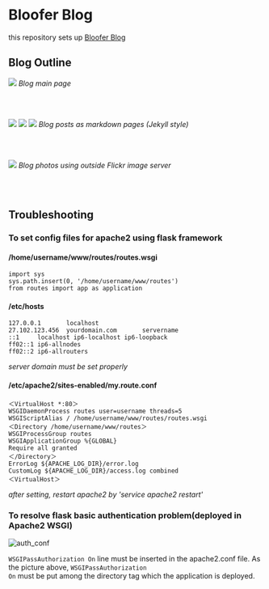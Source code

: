 # Bloofer Blog  
this repository sets up [Bloofer Blog](http://jmyang.kr)  

## Blog Outline  
<img class="img-responsive" src="https://jmyang.kr/static/img/main.jpg">  
<i>Blog main page</i>  
  
</br></br>  
  
<img class="img-responsive" src="https://jmyang.kr/static/img/rev.jpg">  
<img class="img-responsive" src="https://jmyang.kr/static/img/std.jpg">      
<img class="img-responsive" src="https://jmyang.kr/static/img/blog.jpg">  
<i>Blog posts as markdown pages (Jekyll style)</i>  
  
</br></br>  
  
<img class="img-responsive" src="https://jmyang.kr/static/img/photo.jpg">  
<i>Blog photos using outside Flickr image server</i>  
  
</br></br></hr>
 
## Troubleshooting

<h3>To set config files for apache2 using flask framework</h3>  
  
<h4>/home/username/www/routes/routes.wsgi</h4>  
  
```
import sys  
sys.path.insert(0, '/home/username/www/routes')  
from routes import app as application  
```
  
<h4>/etc/hosts</h4>  
  
```
127.0.0.1       localhost  
27.102.123.456  yourdomain.com       servername  
::1     localhost ip6-localhost ip6-loopback  
ff02::1 ip6-allnodes  
ff02::2 ip6-allrouters  
```  

*server domain must be set properly*  
  
<h4>/etc/apache2/sites-enabled/my.route.conf</h4>  
  
```
＜VirtualHost *:80＞  
WSGIDaemonProcess routes user=username threads=5  
WSGIScriptAlias / /home/username/www/routes/routes.wsgi  
＜Directory /home/username/www/routes＞  
WSGIProcessGroup routes  
WSGIApplicationGroup %{GLOBAL}  
Require all granted  
＜/Directory＞  
ErrorLog ${APACHE_LOG_DIR}/error.log  
CustomLog ${APACHE_LOG_DIR}/access.log combined  
＜VirtualHost＞   
```  
  
*after setting, restart apache2 by 'service apache2 restart'*  
  
</hr>  
  
<h3>To resolve flask basic authentication problem(deployed in Apache2 WSGI)</h3>  
  
![auth_conf](https://jmyang.kr/static/img/auth_conf.jpg)
  
<code>WSGIPassAuthorization On</code> line must be inserted in the apache2.conf file. As the picture above, <code>WSGIPassAuthorization On</code> must be put among the directory tag which the application is deployed.
